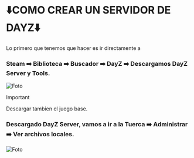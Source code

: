 # ⬇️COMO CREAR UN SERVIDOR DE DAYZ⬇️

Lo primero que tenemos que hacer es ir directamente a
### Steam ➡️ Biblioteca ➡️ Buscador ➡️ DayZ ➡️ Descargamos DayZ Server y Tools.

![Foto](https://media.discordapp.net/attachments/973516122349531136/1180486080026382386/image.png?ex=657d9855&is=656b2355&hm=2f1a49b17896cb6b871acafcf94312a0e98d7de9f1ec0c874b7be85dabada77c&=&format=webp&quality=lossless&width=245&height=242)
> [!IMPORTANT]
> Descargar tambien el juego base.

### Descargado DayZ Server, vamos a ir a la Tuerca ➡️ Administrar ➡️ Ver archivos locales.
![Foto](https://cdn.discordapp.com/attachments/973516122349531136/1180488476832047225/image.png?ex=657d9a91&is=656b2591&hm=f77277c640c11b394283963ce8b156e59c78ecbf6cd65f63aab0dcd0f7600c02&)
